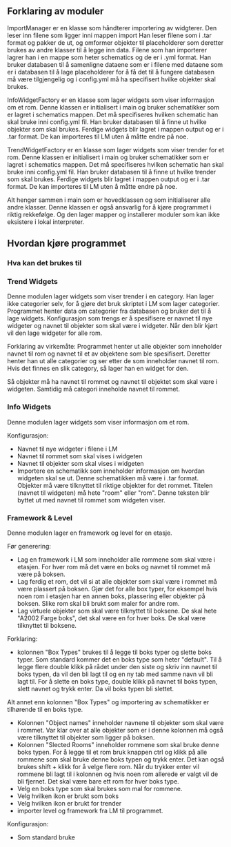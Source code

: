 
## Forklaring av moduler

ImportManager er en klasse som håndterer importering av widgterer. Den leser inn filene som ligger inni mappen import 
Han leser filene som i .tar format og pakker de ut, og omformer objekter til placeholderer som deretter brukes av 
andre klasser til å legge inn data. Filene som han importerer lagrer han i en mappe som heter schematics og de er i 
.yml format. Han bruker databasen til å samenligne dataene som er i filene med dataene som er i databasen til å lage 
placeholderer for å få det til å fungere databasen må være tilgjengelig og i config.yml må ha specifisert hvilke 
objekter skal brukes. 

InfoWidgetFactory er en klasse som lager widgets som viser informasjon om et rom. Denne klassen er initialisert i main 
og bruker schematikker som er lagret i schematics mappen. Det må specifiseres hvilken schematic han skal bruke inni 
config.yml fil. Han bruker databasen til å finne ut hvilke objekter som skal brukes. Ferdige widgets blir lagret i
mappen output og er i .tar format. De kan importeres til LM uten å måtte endre på noe. 

TrendWidgetFactory er en klasse som lager widgets som viser trender for et rom. Denne klassen er initialisert i main
og bruker schematikker som er lagret i schematics mappen. Det må specifiseres hvilken schematic han skal bruke inni
config.yml fil. Han bruker databasen til å finne ut hvilke trender som skal brukes. Ferdige widgets blir lagret i
mappen output og er i .tar format. De kan importeres til LM uten å måtte endre på noe. 

Alt henger sammen i main som er hovedklassen og som initialiserer alle andre klasser. Denne klassen er også ansvarlig
for å kjøre programmet i riktig rekkefølge. Og den lager mapper og installerer moduler som kan ikke eksistere i 
lokal interpreter. 

## Hvordan kjøre programmet

### Hva kan det brukes til 


### Trend Widgets 

Denne modulen lager widgets som viser trender i en category. Han lager ikke categorier selv, for å gjøre det bruk 
skriptet i LM som lager categorier. Programmet henter data om categorier fra databasen og bruker det til å lage
widgets. 
Konfigurasjon som trengs er å spesifisere er navnet til nye widgeter og navnet til objekter som skal være i widgeter.
Når den blir kjørt vil den lage widgeter for alle rom. 

Forklaring av virkemåte:
Programmet henter ut alle objekter som inneholder navnet til rom og navnet til et av objektene som ble spesifisert. 
Deretter henter han ut alle categorier og ser etter de som inneholder navnet til rom. Hvis det finnes en slik
category, så lager han en widget for den. 

Så objekter må ha navnet til rommet og navnet til objektet som skal være i widgeten.
Samtidig må categori inneholde navnet til rommet.

### Info Widgets 

Denne modulen lager widgets som viser informasjon om et rom. 

Konfigurasjon:
* Navnet til nye widgeter i filene i LM 
* Navnet til rommet som skal vises i widgeten 
* Navnet til objekter som skal vises i widgeten
* Importere en schematikk som inneholder informasjon om hvordan widgeten skal se ut. Denne schematikken må være i .tar 
format. Objekter må være tilknyttet til riktige objekter for det rommet. Titelen (navnet til widgeten) må hete "room"
eller "rom". Denne teksten blir byttet ut med navnet til rommet som widgeten viser.


### Framework & Level 

Denne modulen lager en framework og level for en etasje. 

Før generering:
* Lag en framework i LM som inneholder alle rommene som skal være i etasjen. For hver rom må det være en boks og navnet
til rommet må være på boksen.
* Lag ferdig et rom, det vil si at alle objekter som skal være i rommet må være plassert på boksen. Gjør det for alle 
box typer, for eksempel hvis noen rom i etasjen har en annen boks, plassering eller objekter på boksen. Slike rom 
skal bli brukt som maler for andre rom. 
* Lag virtuele objekter som skal være tilknyttet til boksene. De skal hete "A2002 Farge boks", det skal være en for
hver boks. De skal være tilknyttet til boksene. 

Forklaring:
* kolonnen "Box Types" brukes til å legge til boks typer og slette boks typer. Som standard kommer det en boks type som
heter "default". Til å legge flere double klikk på rådet under den siste og skriv inn navnet til boks typen, da vil 
den bli lagt til og en ny tab med samme navn vil bli lagt til. For å slette en boks type, double klikk på navnet til
boks typen, slett navnet og trykk enter. Da vil boks typen bli slettet.

Alt annet enn kolonnen "Box Types" og importering av schematikker er tilhørende til en boks type.

* Kolonnen "Object names" inneholder navnene til objekter som skal være i rommet. Var klar over at alle objekter som 
er i denne kolonnen må også være tilknyttet til objekter som ligger på boksen. 
* Kolonnen "Slected Rooms" inneholder rommene som skal bruke denne boks typen. For å legge til et rom bruk knappen
ctrl og klikk på alle rommene som skal bruke denne boks typen og trykk enter. Det kan også brukes shift + klikk for
å velge flere rom. Når du trykker enter vil rommene bli lagt til i kolonnen og hvis noen rom allerede er valgt vil de
bli fjernet. Det skal være bare ett rom for hver boks type.
* Velg en boks type som skal brukes som mal for rommene.
* Velg hvilken ikon er brukt som boks 
* Velg hvilken ikon er brukt for trender 
* importer level og framework fra LM til programmet.

Konfigurasjon:
* Som standard bruke









